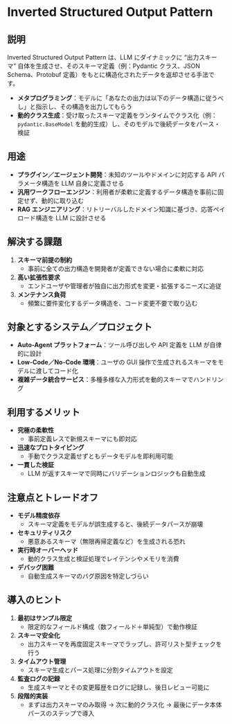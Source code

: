 # Inverted Structured Output Pattern

## 説明
Inverted Structured Output Pattern は、LLM にダイナミックに “出力スキーマ” 自体を生成させ、そのスキーマ定義（例：Pydantic クラス、JSON Schema、Protobuf 定義）をもとに構造化されたデータを返却させる手法です。  
- **メタプログラミング**：モデルに「あなたの出力は以下のデータ構造に従うべし」と指示し、その構造を出力してもらう  
- **動的クラス生成**：受け取ったスキーマ定義をランタイムでクラス化（例：`pydantic.BaseModel` を動的生成）し、そのモデルで後続データをパース・検証  

## 用途
- **プラグイン／エージェント開発**：未知のツールやドメインに対応する API パラメータ構造を LLM 自身に定義させる  
- **汎用ワークフローエンジン**：利用者が柔軟に定義するデータ構造を事前に固定せず、動的に取り込む  
- **RAG エンジニアリング**：リトリーバルしたドメイン知識に基づき、応答ペイロード構造を LLM に設計させる  

## 解決する課題
1. **スキーマ前提の制約**  
   - 事前に全ての出力構造を開発者が定義できない場合に柔軟に対応  
2. **高い拡張性要求**  
   - エンドユーザや管理者が独自に出力形式を変更・拡張するニーズに追従  
3. **メンテナンス負荷**  
   - 頻繁に要件変化するデータ構造を、コード変更不要で取り込む  

## 対象とするシステム／プロジェクト
- **Auto-Agent プラットフォーム**：ツール呼び出しや API 定義を LLM が自律的に設計  
- **Low-Code／No-Code 環境**：ユーザの GUI 操作で生成されるスキーマをモデルに渡してコード化  
- **複雑データ統合サービス**：多種多様な入力形式を動的スキーマでハンドリング  

## 利用するメリット
- **究極の柔軟性**  
  - 事前定義レスで新規スキーマにも即対応  
- **迅速なプロトタイピング**  
  - 手動でクラス定義せずともデータモデルを即利用可能  
- **一貫した検証**  
  - LLM が返すスキーマで同時にバリデーションロジックも自動生成  

## 注意点とトレードオフ
- **モデル精度依存**  
  - スキーマ定義をモデルが誤生成すると、後続データパースが崩壊  
- **セキュリティリスク**  
  - 悪意あるスキーマ（無限再帰定義など）を生成される恐れ  
- **実行時オーバーヘッド**  
  - 動的クラス生成と検証処理でレイテンシやメモリを消費  
- **デバッグ困難**  
  - 自動生成スキーマのバグ原因を特定しづらい  

## 導入のヒント
1. **最初はサンプル限定**  
   - 限定的なフィールド構成（数フィールド＋単純型）で動作検証  
2. **スキーマ安全化**  
   - 出力スキーマを再度固定スキーマでラップし、許可リスト型チェックを行う  
3. **タイムアウト管理**  
   - スキーマ生成とパース処理に分割タイムアウトを設定  
4. **監査ログの記録**  
   - 生成スキーマとその変更履歴をログに記録し、後日レビュー可能に  
5. **段階的実装**  
   - まずは出力スキーマのみ取得 → 次に動的クラス化 → 最後にデータ本体パースのステップで導入  
